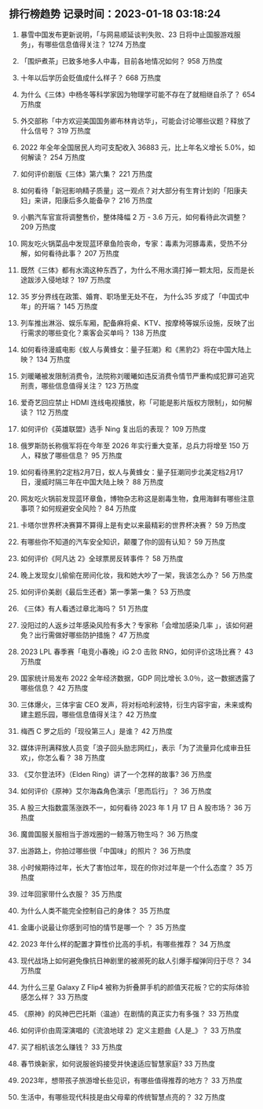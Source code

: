 
## 排行榜趋势 记录时间：2023-01-18 03:18:24
  
  1. 暴雪中国发布更新说明，「与网易顺延谈判失败、23 日将中止国服游戏服务」，有哪些信息值得关注？ 1274 万热度
    
  2. 「围炉煮茶」已致多地多人中毒，目前各地情况如何？ 958 万热度
    
  3. 十年以后学历会贬值成什么样子？ 668 万热度
    
  4. 为什么《三体》中杨冬等科学家因为物理学可能不存在了就相继自杀了？ 654 万热度
    
  5. 外交部称「中方欢迎美国国务卿布林肯访华」，可能会讨论哪些议题？释放了什么信号？ 319 万热度
    
  6. 2022 年全年全国居民人均可支配收入 36883 元，比上年名义增长 5.0%，如何解读？ 254 万热度
    
  7. 如何评价剧版《三体》第六集？ 221 万热度
    
  8. 如何看待「新冠影响精子质量」这一观点？对大部分有生育计划的「阳康夫妇」来讲，阳康后多久能备孕？ 216 万热度
    
  9. 小鹏汽车官宣将调整售价，整体降幅 2 万 - 3.6 万元，如何看待此次调整？ 209 万热度
    
  10. 网友吃火锅菜品中发现蓝环章鱼险丧命，专家：毒素为河豚毒素，受热不分解，如何看待此事？ 207 万热度
    
  11. 既然《三体》都有水滴这种东西了，为什么不用水滴打掉一颗太阳，反而是长途跋涉入侵地球？ 197 万热度
    
  12. 35 岁分界线在政策、婚育、职场里无处不在， 为什么35 岁成了「中国式中年」的开端？ 145 万热度
    
  13. 列车推出淋浴、娱乐车厢，配备麻将桌、KTV、按摩椅等娱乐设施，反映了出行需求的哪些变化？乘客会买单吗？ 138 万热度
    
  14. 如何看待漫威电影《蚁人与黄蜂女：量子狂潮》和《黑豹2》将在中国大陆上映？ 134 万热度
    
  15. 刘暖曦被发限制消费令，法院称刘暖曦如违反消费令情节严重构成犯罪可追究刑责，哪些信息值得关注？ 123 万热度
    
  16. 爱奇艺回应禁止 HDMI 连线电视播放，称「可能是影片版权方限制」，如何解读？ 112 万热度
    
  17. 如何评价《英雄联盟》选手 Ning 复出后的表现？ 109 万热度
    
  18. 俄罗斯防长称俄军将在今年至 2026 年实行重大变革，总兵力将增至 150 万人，释放了哪些信息？ 95 万热度
    
  19. 如何看待黑豹2定档2月7日，蚁人与黄蜂女：量子狂潮同步北美定档2月17日，漫威时隔三年在中国大陆上映？ 88 万热度
    
  20. 网友吃火锅前发现蓝环章鱼，博物杂志称这是剧毒生物，食用海鲜有哪些注意事项？如何规避安全风险？ 84 万热度
    
  21. 卡塔尔世界杯决赛算不算得上是有史以来最精彩的世界杯决赛？ 59 万热度
    
  22. 有哪些你不知道的汽车安全知识，颠覆了你的固有认知？ 59 万热度
    
  23. 如何评价《阿凡达 2》全球票房反转事件？ 58 万热度
    
  24. 晚上发现女儿偷偷在房间化妆，我和她大吵了一架，我该怎么办？ 56 万热度
    
  25. 如何评价美剧《最后生还者》第一季第一集？ 53 万热度
    
  26. 《三体》有人看透过章北海吗？ 51 万热度
    
  27. 没阳过的人返乡过年感染风险有多大？专家称「会增加感染几率 」，该如何避免？出行需做好哪些防护措施？ 47 万热度
    
  28. 2023 LPL 春季赛「电竞小春晚」iG 2:0 击败 RNG，如何评价这场比赛？ 43 万热度
    
  29. 国家统计局发布 2022 全年经济数据，GDP 同比增长 3.0％，这一数据透露了哪些信息？ 42 万热度
    
  30. 三体爆火，三体宇宙 CEO 发声，将对标哈利波特，衍生内容宇宙，未来或构建主题乐园，哪些信息值得关注？ 42 万热度
    
  31. 梅西 C 罗之后的「现役第三人」是谁？ 42 万热度
    
  32. 媒体评刑满释放人员变「浪子回头励志网红」，表示「为了流量异化成审丑狂欢」，你怎么看？ 38 万热度
    
  33. 《艾尔登法环》（Elden Ring）讲了一个怎样的故事? 36 万热度
    
  34. 如何评价《原神》艾尔海森角色演示「思而后行」？ 36 万热度
    
  35. A 股三大指数震荡涨跌不一，如何看待 2023 年 1 月 17 日 A 股市场？ 36 万热度
    
  36. 魔兽国服关服相当于游戏圈的一鲸落万物生吗？ 36 万热度
    
  37. 出游路上，你拍过哪些很「中国味」的照片？ 36 万热度
    
  38. 小时候期待过年，长大了害怕过年，现在的你对过年是一个什么态度？ 35 万热度
    
  39. 过年回家带什么衣服？ 35 万热度
    
  40. 为什么人类不能完全控制自己的身体？ 35 万热度
    
  41. 金庸小说最让你感到可怕的情节是哪一个 ？ 35 万热度
    
  42. 2023 年什么样的配置才算性价比高的手机，有哪些推荐？ 34 万热度
    
  43. 现代战场上如何避免像抗日神剧里的被濒死的敌人引爆手榴弹同归于尽？ 34 万热度
    
  44. 为什么三星 Galaxy Z Flip4 被称为折叠屏手机的颜值天花板？它的实际体验感怎么样？ 33 万热度
    
  45. 《原神》的风神巴巴托斯（温迪）在剧情的真正实力有多强？ 33 万热度
    
  46. 如何评价由周深演唱的《流浪地球 2》定义主题曲《人是_》？ 33 万热度
    
  47. 买了相机该怎么赚钱？ 33 万热度
    
  48. 春节焕新家，如何说服爸妈接受并快速适应智慧家庭? 33 万热度
    
  49. 2023年，想带孩子旅游增长些见识，有哪些值得推荐的地方？ 33 万热度
    
  50. 生活中，有哪些现代科技是由父母辈的传统智慧点亮的？ 32 万热度
    